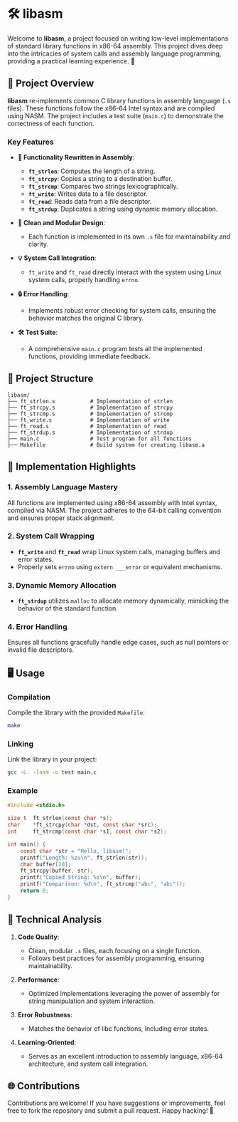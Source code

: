 
# 🛠 libasm

Welcome to **libasm**, a project focused on writing low-level implementations of standard library functions in x86-64 assembly. This project dives deep into the intricacies of system calls and assembly language programming, providing a practical learning experience. 🚀

## 📜 Project Overview

**libasm** re-implements common C library functions in assembly language (`.s` files). These functions follow the x86-64 Intel syntax and are compiled using NASM. The project includes a test suite (`main.c`) to demonstrate the correctness of each function.

### Key Features

- **🔧 Functionality Rewritten in Assembly**:
  - **`ft_strlen`**: Computes the length of a string.
  - **`ft_strcpy`**: Copies a string to a destination buffer.
  - **`ft_strcmp`**: Compares two strings lexicographically.
  - **`ft_write`**: Writes data to a file descriptor.
  - **`ft_read`**: Reads data from a file descriptor.
  - **`ft_strdup`**: Duplicates a string using dynamic memory allocation.

- **📂 Clean and Modular Design**:
  - Each function is implemented in its own `.s` file for maintainability and clarity.

- **💡 System Call Integration**:
  - `ft_write` and `ft_read` directly interact with the system using Linux system calls, properly handling `errno`.

- **🔒 Error Handling**:
  - Implements robust error checking for system calls, ensuring the behavior matches the original C library.

- **🛠 Test Suite**:
  - A comprehensive `main.c` program tests all the implemented functions, providing immediate feedback.

## 📁 Project Structure

```
libasm/
├── ft_strlen.s           # Implementation of strlen
├── ft_strcpy.s           # Implementation of strcpy
├── ft_strcmp.s           # Implementation of strcmp
├── ft_write.s            # Implementation of write
├── ft_read.s             # Implementation of read
├── ft_strdup.s           # Implementation of strdup
├── main.c                # Test program for all functions
├── Makefile              # Build system for creating libasm.a
```

## 🌟 Implementation Highlights

### 1. **Assembly Language Mastery**
All functions are implemented using x86-64 assembly with Intel syntax, compiled via NASM. The project adheres to the 64-bit calling convention and ensures proper stack alignment.

### 2. **System Call Wrapping**
- **`ft_write`** and **`ft_read`** wrap Linux system calls, managing buffers and error states.
- Properly sets `errno` using `extern ___error` or equivalent mechanisms.

### 3. **Dynamic Memory Allocation**
- **`ft_strdup`** utilizes `malloc` to allocate memory dynamically, mimicking the behavior of the standard function.

### 4. **Error Handling**
Ensures all functions gracefully handle edge cases, such as null pointers or invalid file descriptors.

## 🖥️ Usage

### Compilation
Compile the library with the provided `Makefile`:
```bash
make
```

### Linking
Link the library in your project:
```bash
gcc -L. -lasm -o test main.c
```

### Example
```c
#include <stdio.h>

size_t  ft_strlen(const char *s);
char    *ft_strcpy(char *dst, const char *src);
int     ft_strcmp(const char *s1, const char *s2);

int main() {
    const char *str = "Hello, libasm!";
    printf("Length: %zu\n", ft_strlen(str));
    char buffer[20];
    ft_strcpy(buffer, str);
    printf("Copied String: %s\n", buffer);
    printf("Comparison: %d\n", ft_strcmp("abc", "abc"));
    return 0;
}
```

## 🌟 Technical Analysis

1. **Code Quality**:
   - Clean, modular `.s` files, each focusing on a single function.
   - Follows best practices for assembly programming, ensuring maintainability.

2. **Performance**:
   - Optimized implementations leveraging the power of assembly for string manipulation and system interaction.

3. **Error Robustness**:
   - Matches the behavior of libc functions, including error states.

4. **Learning-Oriented**:
   - Serves as an excellent introduction to assembly language, x86-64 architecture, and system call integration.

## 🌐 Contributions

Contributions are welcome! If you have suggestions or improvements, feel free to fork the repository and submit a pull request. Happy hacking! 🚀


